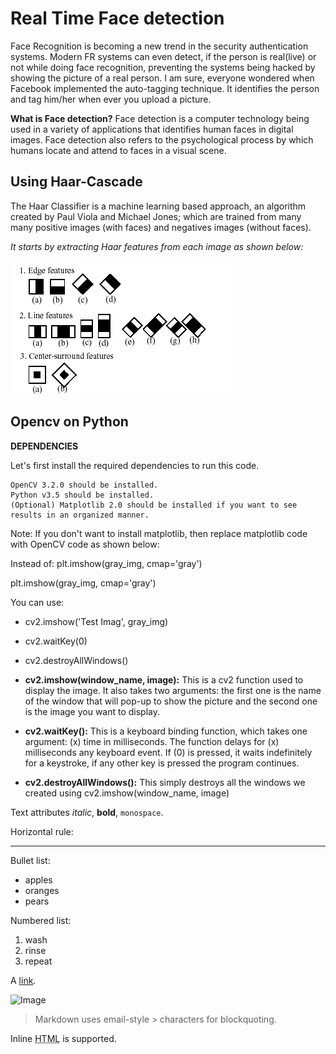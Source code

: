 # Real Time Face detection
Face Recognition is becoming a new trend in the security authentication systems. Modern FR systems can even detect, if the person is real(live) or not while doing face recognition, preventing the systems being hacked by showing the picture of a real person. I am sure, everyone wondered when Facebook implemented the auto-tagging technique. It identifies the person and tag him/her when ever you upload a picture.

**What is Face detection?**
Face detection is a computer technology being used in a variety of applications that identifies human faces in digital images. Face detection also refers to the psychological process by which humans locate and attend to faces in a visual scene.

## Using Haar-Cascade
The Haar Classifier is a machine learning based approach, an algorithm created by Paul Viola and Michael Jones; which are trained from many many positive images (with faces) and negatives images (without faces).

_It starts by extracting Haar features from each image as shown below:_

<img src="/Images/haarfeatures.png">

## Opencv on Python

 **DEPENDENCIES**

Let's first install the required dependencies to run this code.

    OpenCV 3.2.0 should be installed.
    Python v3.5 should be installed.
    (Optional) Matplotlib 2.0 should be installed if you want to see results in an organized manner.

Note: If you don't want to install matplotlib, then replace matplotlib code with OpenCV code as shown below:

Instead of:
plt.imshow(gray_img, cmap='gray')

	
plt.imshow(gray_img, cmap='gray')

You can use:
* cv2.imshow('Test Imag', gray_img) 
* cv2.waitKey(0) 
* cv2.destroyAllWindows()

* **cv2.imshow(window_name, image):**
This is a cv2 function used to display the image. It also takes two arguments: the first one is the name of the window that will pop-up to show the picture and the second one is the image you want to display.

* **cv2.waitKey():**
This is a keyboard binding function, which takes one argument: (x) time in milliseconds. The function delays for (x) milliseconds any keyboard event. If (0) is pressed, it waits indefinitely for a keystroke, if any other key is pressed the program continues.

* **cv2.destroyAllWindows():**
This simply destroys all the windows we created using cv2.imshow(window_name, image)



 
Text attributes _italic_, 
**bold**, `monospace`.

Horizontal rule:

---

Bullet list:

  * apples
  * oranges
  * pears

Numbered list:

  1. wash
  2. rinse
  3. repeat

A [link](http://example.com).

![Image](Image_icon.png)

> Markdown uses email-style > characters for blockquoting.

Inline <abbr title="Hypertext Markup Language">HTML</abbr> is supported.
